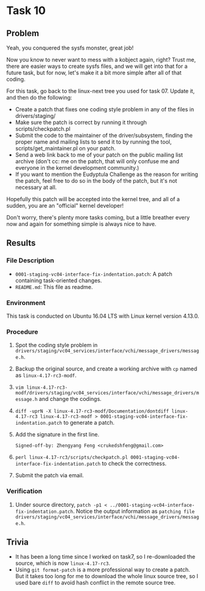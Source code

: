 # Task 10

## Problem

Yeah, you conquered the sysfs monster, great job!

Now you know to never want to mess with a kobject again, right?  Trust
me, there are easier ways to create sysfs files, and we will get into
that for a future task, but for now, let's make it a bit more simple
after all of that coding.

For this task, go back to the linux-next tree you used for task 07.
Update it, and then do the following:
  - Create a patch that fixes one coding style problem in any of the
    files in drivers/staging/
  - Make sure the patch is correct by running it through
    scripts/checkpatch.pl
  - Submit the code to the maintainer of the driver/subsystem, finding
    the proper name and mailing lists to send it to by running the tool,
    scripts/get_maintainer.pl on your patch.
  - Send a web link back to me of your patch on the public mailing list
    archive (don't cc: me on the patch, that will only confuse me and
    everyone in the kernel development community.)
  - If you want to mention the Eudyptula Challenge as the reason for
    writing the patch, feel free to do so in the body of the patch, but
    it's not necessary at all.

Hopefully this patch will be accepted into the kernel tree, and all of a
sudden, you are an "official" kernel developer!

Don't worry, there's plenty more tasks coming, but a little breather
every now and again for something simple is always nice to have.



## Results

### File Description

- `0001-staging-vc04-interface-fix-indentation.patch`: A patch containing task-oriented changes.
- `README.md`: This file as readme.



### Environment

This task is conducted on Ubuntu 16.04 LTS with Linux kernel version 4.13.0.



### Procedure

1. Spot the coding style problem in `drivers/staging/vc04_services/interface/vchi/message_drivers/message.h`.

2. Backup the original source, and create a working archive with `cp` named as `linux-4.17-rc3-modf`.

3. `vim linux-4.17-rc3-modf/drivers/staging/vc04_services/interface/vchi/message_drivers/message.h` and change the codings.

4. `diff -uprN -X linux-4.17-rc3-modf/Documentation/dontdiff linux-4.17-rc3 linux-4.17-rc3-modf > 0001-staging-vc04-interface-fix-indentation.patch` to generate a patch.

5. Add the signature in the first line.

   ```
   Signed-off-by: Zhengyang Feng <crukedshfeng@gmail.com>
   ```

6. `perl linux-4.17-rc3/scripts/checkpatch.pl 0001-staging-vc04-interface-fix-indentation.patch` to check the correctness.

7. Submit the patch via email.

### Verification

1. Under source directory, `patch -p1 < ../0001-staging-vc04-interface-fix-indentation.patch`. Notice the output information as `patching file drivers/staging/vc04_services/interface/vchi/message_drivers/message.h`.

## Trivia

- It has been a long time since I worked on task7, so I re-downloaded the source, which is now `linux-4.17-rc3`.
- Using `git format-patch` is a more professional way to create a patch. But it takes too long for me to download the whole linux source tree, so I used bare `diff` to avoid hash conflict in the remote source tree.